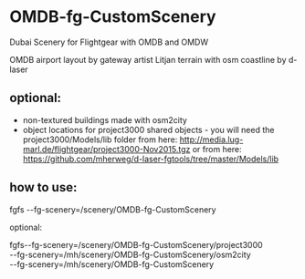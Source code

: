 # OMDB-fg-CustomScenery
Dubai Scenery for Flightgear with OMDB and OMDW

OMDB airport layout by gateway artist Litjan
terrain with osm coastline by d-laser

## optional: 

* non-textured buildings made with osm2city
* object locations for project3000 shared objects - you will need the project3000/Models/lib folder from here:
http://media.lug-marl.de/flightgear/project3000-Nov2015.tgz
or from here:    
https://github.com/mherweg/d-laser-fgtools/tree/master/Models/lib


## how to use:

fgfs --fg-scenery=/scenery/OMDB-fg-CustomScenery

optional:

fgfs--fg-scenery=/scenery/OMDB-fg-CustomScenery/project3000  \
--fg-scenery=/mh/scenery/OMDB-fg-CustomScenery/osm2city      \
--fg-scenery=/mh/scenery/OMDB-fg-CustomScenery



